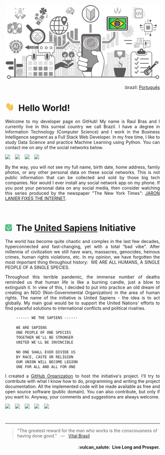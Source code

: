 ![UnitedSapiens Banner](https://raw.githubusercontent.com/tecnolista/tecnolista/main/assets/profile-banner.png)

<p align="right">:brazil: <a href="https://github.com/tecnolista/tecnolista/blob/main/README_pt.md">Português</a></p>

# <img src="https://raw.githubusercontent.com/tecnolista/tecnolista/main/assets/hand-waving.gif" width="30px">&nbsp; Hello World!

<p align="justify">Welcome to my developer page on GitHub! My name is Raul Bras and I currently live in this surreal country we call Brazil. I have a degree in Information Technology (Computer Science) and I work in the Business Intelligence segment as a Full Stack Web Developer. In my free time, I like to study Data Science and practice Machine Learning using Python. You can contact me on any of the social networks below.</p>

<p>
    <a href="https://www.facebook.com/tecnolista"><img src="https://img.shields.io/badge/facebook-%231877F2.svg?&style=for-the-badge&logo=facebook&logoColor=white" height=32></a> &nbsp;&nbsp;
    <a href="https://www.linkedin.com/in/tecnolista"><img src="https://img.shields.io/badge/linkedin-%230A66C2.svg?&style=for-the-badge&logo=linkedin&logoColor=white" height=32></a> &nbsp;&nbsp;
    <a href="https://www.mql5.com/en/users/tecnolista"><img src="https://img.shields.io/badge/MQL5-%234A76B8.svg?&style=for-the-badge&logo=junit5&logoColor=white" height=32></a> &nbsp;&nbsp;
    <a href="https://www.t.me/Tecnolista"><img src="https://img.shields.io/badge/telegram-%2326A5E4.svg?&style=for-the-badge&logo=telegram&logoColor=white" height=32></a> &nbsp;&nbsp;
</p>

 <p align="justify">By the way, you will not see my full name, birth date, home address, family photos, or any other personal data on these social networks. This is not public information that can be collected and sold by those big tech companies. Nor would I ever install any social network app on my phone. If you post your personal data on any social media, then consider watching this series produced by the newspaper "The New York Times": <a href="https://www.nytimes.com/interactive/2019/09/23/opinion/data-privacy-jaron-lanier.html">JARON LANIER FIXES THE INTERNET</a>.</p>
<br />


# <img src="https://raw.githubusercontent.com/tecnolista/tecnolista/main/assets/unsap-icon.png" height="22px">&nbsp; The [United Sapiens](https://www.united-sapiens.org) Initiative

<p align="justify">The world has become quite chaotic and complex in the last few decades, hyperconnected and fast-changing, yet with a total “bad vibe". After millennia of civilization we still have wars, massacres, genocides, heinous crimes, human rights violations, etc. In my opinion, we have forgotten the most important thing throughout history:&nbsp; WE ARE ALL HUMANS, A SINGLE PEOPLE OF A SINGLE SPECIES.</p>

<p align="justify">Throughout this terrible pandemic, the immense number of deaths reminded us that human life is like a burning candle, just a blow to extinguish it. In view of this, I decided to put into practice an old dream of creating an NGO (Non-Governmental Organization) in the area of human rights. The name of the initiative is United Sapiens - the idea is to act globally. My main goal would be to support the United Nations' efforts to find peaceful solutions to international conflicts and political rivalries.</p>

```
     ------ WE THE SAPIENS ------

     WE ARE SAPIENS
     ONE PEOPLE OF ONE SPECIES
     TOGETHER WE'LL BE STRONGER
     UNITED WE'LL BE INVINCIBLE

     NO ONE SHALL EVER DIVIDE US
     BY RACE, CASTE OR RELIGION
     OUR UNION WILL BECOME LEGION
     ONE FOR ALL AND ALL FOR ONE
```

<p align="justify">I created a <a href="https://github.com/united-sapiens">GitHub Organization</a> to host the initiative's project. I'll try to contribute with what I know how to do, programming and writing the project documentation. All the implemented code will be made available as free and open source software (public domain). You can also contribute, but only if you want to. Anyway, your comments and suggestions are always welcome.</p>

<p>
    <a href="https://www.github.com/united-sapiens"><img src="https://img.shields.io/badge/github-%23181717.svg?&style=for-the-badge&logo=github&logoColor=white" height=32></a> &nbsp;&nbsp;
    <a href="https://www.instagram.com/united_sapiens"><img src="https://img.shields.io/badge/instagram-%23E4405F.svg?&style=for-the-badge&logo=instagram&logoColor=white" height=32></a> &nbsp;&nbsp;
    <a href="https://www.reddit.com/user/united_sapiens"><img src="https://img.shields.io/badge/reddit-%23FF4500.svg?&style=for-the-badge&logo=reddit&logoColor=white" height=32></a> &nbsp;&nbsp;
    <a href="https://www.twitter.com/United_Sapiens"><img src="https://img.shields.io/badge/twitter-%231DA1F2.svg?&style=for-the-badge&logo=twitter&logoColor=white" height=32></a> &nbsp;&nbsp;
    <a href="https://www.youtube.com/channel/UCUf4NOsEr_0pMNMKK25CPAg"><img src="https://img.shields.io/badge/youtube-%23FF0000.svg?&style=for-the-badge&logo=youtube&logoColor=white" height=32></a>
</p>
<br />

- - -


> "The greatest reward for the man who works is the consciousness of having done good." &nbsp; — &nbsp; <a href="https://en.wikipedia.org/wiki/Vital_Brazil">Vital Brasil</a>


<h4 align="right">:vulcan_salute:&nbsp; Live Long and Prosper.</h4>
